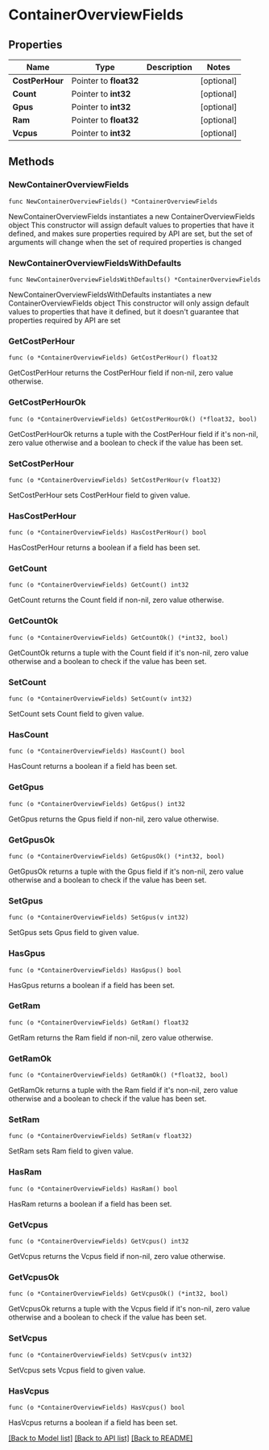 # ContainerOverviewFields

## Properties

Name | Type | Description | Notes
------------ | ------------- | ------------- | -------------
**CostPerHour** | Pointer to **float32** |  | [optional] 
**Count** | Pointer to **int32** |  | [optional] 
**Gpus** | Pointer to **int32** |  | [optional] 
**Ram** | Pointer to **float32** |  | [optional] 
**Vcpus** | Pointer to **int32** |  | [optional] 

## Methods

### NewContainerOverviewFields

`func NewContainerOverviewFields() *ContainerOverviewFields`

NewContainerOverviewFields instantiates a new ContainerOverviewFields object
This constructor will assign default values to properties that have it defined,
and makes sure properties required by API are set, but the set of arguments
will change when the set of required properties is changed

### NewContainerOverviewFieldsWithDefaults

`func NewContainerOverviewFieldsWithDefaults() *ContainerOverviewFields`

NewContainerOverviewFieldsWithDefaults instantiates a new ContainerOverviewFields object
This constructor will only assign default values to properties that have it defined,
but it doesn't guarantee that properties required by API are set

### GetCostPerHour

`func (o *ContainerOverviewFields) GetCostPerHour() float32`

GetCostPerHour returns the CostPerHour field if non-nil, zero value otherwise.

### GetCostPerHourOk

`func (o *ContainerOverviewFields) GetCostPerHourOk() (*float32, bool)`

GetCostPerHourOk returns a tuple with the CostPerHour field if it's non-nil, zero value otherwise
and a boolean to check if the value has been set.

### SetCostPerHour

`func (o *ContainerOverviewFields) SetCostPerHour(v float32)`

SetCostPerHour sets CostPerHour field to given value.

### HasCostPerHour

`func (o *ContainerOverviewFields) HasCostPerHour() bool`

HasCostPerHour returns a boolean if a field has been set.

### GetCount

`func (o *ContainerOverviewFields) GetCount() int32`

GetCount returns the Count field if non-nil, zero value otherwise.

### GetCountOk

`func (o *ContainerOverviewFields) GetCountOk() (*int32, bool)`

GetCountOk returns a tuple with the Count field if it's non-nil, zero value otherwise
and a boolean to check if the value has been set.

### SetCount

`func (o *ContainerOverviewFields) SetCount(v int32)`

SetCount sets Count field to given value.

### HasCount

`func (o *ContainerOverviewFields) HasCount() bool`

HasCount returns a boolean if a field has been set.

### GetGpus

`func (o *ContainerOverviewFields) GetGpus() int32`

GetGpus returns the Gpus field if non-nil, zero value otherwise.

### GetGpusOk

`func (o *ContainerOverviewFields) GetGpusOk() (*int32, bool)`

GetGpusOk returns a tuple with the Gpus field if it's non-nil, zero value otherwise
and a boolean to check if the value has been set.

### SetGpus

`func (o *ContainerOverviewFields) SetGpus(v int32)`

SetGpus sets Gpus field to given value.

### HasGpus

`func (o *ContainerOverviewFields) HasGpus() bool`

HasGpus returns a boolean if a field has been set.

### GetRam

`func (o *ContainerOverviewFields) GetRam() float32`

GetRam returns the Ram field if non-nil, zero value otherwise.

### GetRamOk

`func (o *ContainerOverviewFields) GetRamOk() (*float32, bool)`

GetRamOk returns a tuple with the Ram field if it's non-nil, zero value otherwise
and a boolean to check if the value has been set.

### SetRam

`func (o *ContainerOverviewFields) SetRam(v float32)`

SetRam sets Ram field to given value.

### HasRam

`func (o *ContainerOverviewFields) HasRam() bool`

HasRam returns a boolean if a field has been set.

### GetVcpus

`func (o *ContainerOverviewFields) GetVcpus() int32`

GetVcpus returns the Vcpus field if non-nil, zero value otherwise.

### GetVcpusOk

`func (o *ContainerOverviewFields) GetVcpusOk() (*int32, bool)`

GetVcpusOk returns a tuple with the Vcpus field if it's non-nil, zero value otherwise
and a boolean to check if the value has been set.

### SetVcpus

`func (o *ContainerOverviewFields) SetVcpus(v int32)`

SetVcpus sets Vcpus field to given value.

### HasVcpus

`func (o *ContainerOverviewFields) HasVcpus() bool`

HasVcpus returns a boolean if a field has been set.


[[Back to Model list]](../README.md#documentation-for-models) [[Back to API list]](../README.md#documentation-for-api-endpoints) [[Back to README]](../README.md)


